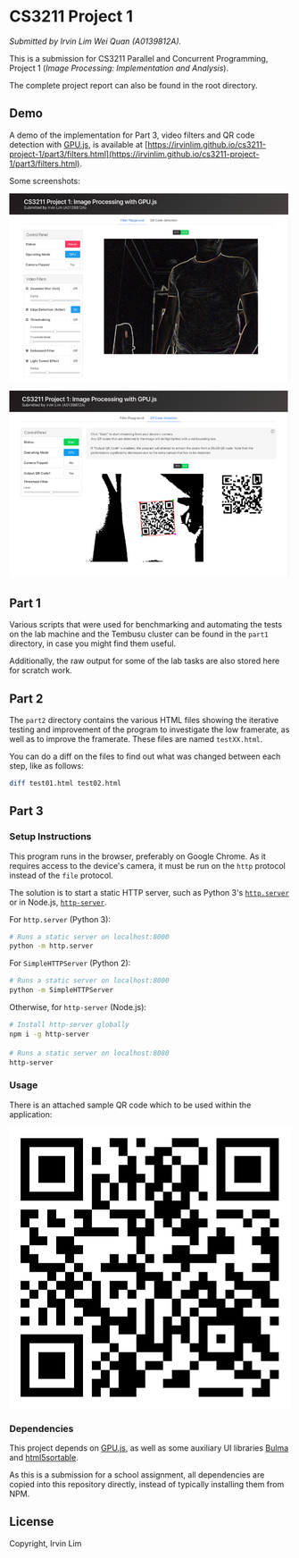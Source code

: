 # CS3211 Project 1

_Submitted by Irvin Lim Wei Quan (A0139812A)._

This is a submission for CS3211 Parallel and Concurrent Programming, Project 1 (_Image Processing: Implementation and Analysis_).

The complete project report can also be found in the root directory.

## Demo

A demo of the implementation for Part 3, video filters and QR code detection with [GPU.js](https://github.com/gpujs/gpu.js), is available at [https://irvinlim.github.io/cs3211-project-1/part3/filters.html](https://irvinlim.github.io/cs3211-project-1/part3/filters.html).

Some screenshots:

![Demo of video filters](docs/img/filters-demo.png)

![Demo of QR code detection](docs/img/qr-demo.png)

## Part 1

Various scripts that were used for benchmarking and automating the tests on the lab machine and the Tembusu cluster can be found in the `part1` directory, in case you might find them useful.

Additionally, the raw output for some of the lab tasks are also stored here for scratch work.

## Part 2

The `part2` directory contains the various HTML files showing the iterative testing and improvement of the program to investigate the low framerate, as well as to improve the framerate. These files are named `testXX.html`.

You can do a diff on the files to find out what was changed between each step, like as follows:

```sh
diff test01.html test02.html
```

## Part 3

### Setup Instructions

This program runs in the browser, preferably on Google Chrome. As it requires access to the device's camera, it must be run on the `http` protocol instead of the `file` protocol.

The solution is to start a static HTTP server, such as Python 3's [`http.server`](https://docs.python.org/3/library/http.server.html) or in Node.js, [`http-server`](https://www.npmjs.com/package/http-server).

For `http.server` (Python 3):

```sh
# Runs a static server on localhost:8000
python -m http.server
```

For `SimpleHTTPServer` (Python 2):

```sh
# Runs a static server on localhost:8000
python -m SimpleHTTPServer
```

Otherwise, for `http-server` (Node.js):

```sh
# Install http-server globally
npm i -g http-server

# Runs a static server on localhost:8080
http-server
```

### Usage

There is an attached sample QR code which to be used within the application:

![](qr-code.png)

### Dependencies

This project depends on [GPU.js](https://github.com/gpujs/gpu.js), as well as some auxiliary UI libraries [Bulma](https://bulma.io/) and [html5sortable](https://github.com/lukasoppermann/html5sortable).

As this is a submission for a school assignment, all dependencies are copied into this repository directly, instead of typically installing them from NPM.

## License

Copyright, Irvin Lim
